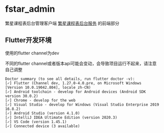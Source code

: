 # fstar_admin

繁星课程表后台管理客户端 [繁星课程表后台服务](https://github.com/mikai233/fstar-server) 的前端部分

## Flutter开发环境

使用的flutter channel为dev

不同的flutter channel或者版本api可能会变动，会导致项目运行不起来，请注意自己调整

```
Doctor summary (to see all details, run flutter doctor -v):
[✓] Flutter (Channel dev, 1.27.0-4.0.pre, on Microsoft Windows [Version 10.0.19042.804], locale zh-CN)
[✓] Android toolchain - develop for Android devices (Android SDK version 30.0.2)
[✓] Chrome - develop for the web
[✓] Visual Studio - develop for Windows (Visual Studio Enterprise 2019 16.8.2)
[✓] Android Studio (version 4.1.0)
[✓] IntelliJ IDEA Ultimate Edition (version 2020.3)
[✓] VS Code (version 1.45.1)
[✓] Connected device (3 available)
```